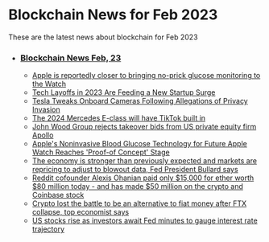 # Blockchain News for Feb 2023
These are the latest news about blockchain for Feb 2023
- ### [Blockchain News Feb, 23](./23)
    - [Apple is reportedly closer to bringing no-prick glucose monitoring to the Watch](https://www.engadget.com/apple-watch-no-prick-blood-glucose-monitor-200137031.html) 
    - [Tech Layoffs in 2023 Are Feeding a New Startup Surge](https://www.wired.com/story/tech-layoffs-are-feeding-a-new-startup-surge/) 
    - [Tesla Tweaks Onboard Cameras Following Allegations of Privacy Invasion](https://gizmodo.com/tesla-security-cameras-privacy-evs-1850144793) 
    - [The 2024 Mercedes E-class will have TikTok built in](https://www.cnn.com/2023/02/22/business/mercedes-e-class-zoom-tiktok/index.html) 
    - [John Wood Group rejects takeover bids from US private equity firm Apollo](https://www.theguardian.com/business/2023/feb/22/john-wood-group-rejects-takeover-bids-from-us-private-equity-firm-apollo) 
    - [Apple's Noninvasive Blood Glucose Technology for Future Apple Watch Reaches 'Proof-of Concept' Stage](https://www.macrumors.com/2023/02/22/apple-blood-glucose-monitoring-technology/) 
    - [The economy is stronger than previously expected and markets are repricing to adjust to blowout data, Fed President Bullard says](https://markets.businessinsider.com/news/stocks/market-outlook-economy-stronger-than-thought-fed-james-bullard-inflation-2023-2) 
    - [Reddit cofounder Alexis Ohanian paid only $15,000 for ether worth $80 million today - and has made $50 million on the crypto and Coinbase stock](https://markets.businessinsider.com/news/currencies/reddit-alexis-ohanian-crypto-ether-coinbase-stock-blockchain-nft-metaverse-2023-2) 
    - [Crypto lost the battle to be an alternative to fiat money after FTX collapse, top economist says](https://markets.businessinsider.com/news/currencies/crypto-lost-battle-alternative-fiat-money-central-banks-ftx-crash-2023-2) 
    - [US stocks rise as investors await Fed minutes to gauge interest rate trajectory](https://markets.businessinsider.com/news/stocks/stock-market-news-today-fed-minutes-interest-rate-clues-inflation-2023-2) 
